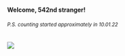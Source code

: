 #### Welcome, 542nd stranger!

###### <sup>P.S. counting started approximately in 10.01.22</sup>

<img src="https://kraftwerk28.pp.ua/vcnt.png"></img>
